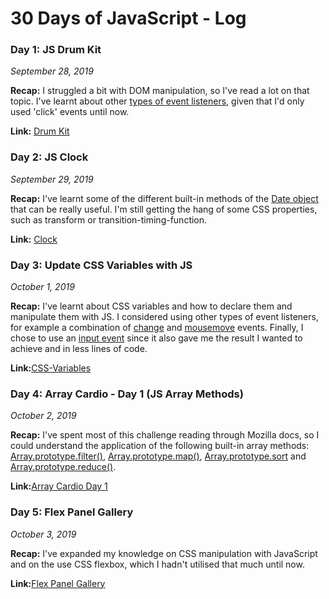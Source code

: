 # 30 Days of JavaScript - Log

### Day 1: JS Drum Kit 
*September 28, 2019* 

**Recap:** I struggled a bit with DOM manipulation, so I've read a lot on that topic. I've learnt about other [types of event listeners](https://developer.mozilla.org/en-US/docs/Web/Events), given that I'd only used 'click' events until now.

**Link:** [Drum Kit](https://github.com/AnaSegarra/30-days-javascript/tree/master/Day01-Drum-Kit)


### Day 2: JS Clock
*September 29, 2019*

**Recap:** I've learnt some of the different built-in methods of the [Date object](https://developer.mozilla.org/en-US/docs/Web/JavaScript/Reference/Global_Objects/Date) that can be really useful.  I'm still getting the hang of some CSS properties, such as transform or transition-timing-function. 

**Link:** [Clock](https://github.com/AnaSegarra/30-days-javascript/tree/master/Day02-Clock)


### Day 3: Update CSS Variables with JS
*October 1, 2019*

**Recap:** I've learnt about CSS variables and how to declare them and manipulate them with JS. I considered using other types of event listeners, for example a combination of [change](https://developer.mozilla.org/en-US/docs/Web/API/HTMLElement/change_event) and [mousemove](https://developer.mozilla.org/en-US/docs/Web/API/Element/mousemove_event) events. Finally, I chose to use  an [input event](https://developer.mozilla.org/en-US/docs/Web/API/HTMLElement/input_event) since it also gave me the result I wanted to achieve and in less lines of code. 

**Link:**[CSS-Variables](https://github.com/AnaSegarra/30-days-javascript/tree/master/Day03-CSS-Variables)


### Day 4: Array Cardio - Day 1 (JS Array Methods)
*October 2, 2019*

**Recap:** I've spent most of this challenge reading through Mozilla docs, so I could understand the application of the following built-in array methods: [Array.prototype.filter()](https://developer.mozilla.org/en-US/docs/Web/JavaScript/Reference/Global_Objects/Array/Filter), [Array.prototype.map()](https://developer.mozilla.org/en-US/docs/Web/JavaScript/Reference/Global_Objects/Array/map), [Array.prototype.sort](https://developer.mozilla.org/en-US/docs/Web/JavaScript/Reference/Global_Objects/Array/Sort) and [Array.prototype.reduce()](https://developer.mozilla.org/en-US/docs/Web/JavaScript/Reference/Global_Objects/Array/Reduce).

**Link:**[Array Cardio Day 1](https://github.com/AnaSegarra/30-days-javascript/tree/master/Day04-Array-Cardio-Day1)


### Day 5: Flex Panel Gallery
*October 3, 2019*

**Recap:** I've expanded my knowledge on CSS manipulation with JavaScript and on the use CSS flexbox, which I hadn't utilised that much until now.

**Link:**[Flex Panel Gallery](https://github.com/AnaSegarra/30-days-javascript/tree/master/Day05-Flex-Panel-Gallery) 
